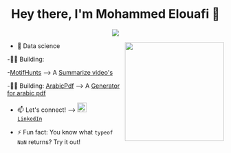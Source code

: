 <h1 align="center">Hey there, I'm Mohammed Elouafi 👋</h1>

<p align="center">
<img src="https://komarev.com/ghpvc/?username=MariusBongarts&label=Profile+Views" />
</p>

<img align='right' src="https://media.giphy.com/media/M9gbBd9nbDrOTu1Mqx/giphy.gif" width="230">

- 💼 Data science
  
-👨‍💻 Building:

-<a href="https://motifhunt.onrender.com/" target="_blank" style="color: inherit">MotifHunts</a> --> A <a href="#" target="_blank" style="color: inherit">Summarize video's </a>

-👨‍💻 Building: <a href="https://arabicpdf.onrender.com" target="_blank" style="color: inherit">ArabicPdf</a> --> A <a href="#" target="_blank" style="color: inherit">Generator for arabic pdf </a>



- 📫 Let's connect! --> <code><a href="[https://www.linkedin.com/in/marius-bongarts-6b3638171/](https://www.linkedin.com/in/mohammed-el-ouafi-5500211b3/)" target="_blank" title="LinkedIn Profile"><img alt="LinkedIn Logo" width="22" src="https://seeklogo.com/images/L/linkedin-icon-logo-FBADE03110-seeklogo.com.png"> LinkedIn</a></code>


- ⚡ Fun fact: You know what `typeof NaN` returns? Try it out!

